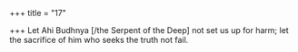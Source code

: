 +++
title = "17"

+++
Let Ahi Budhnya [/the Serpent of the Deep] not set us up for harm; let the sacrifice of him who seeks the truth not fail.  